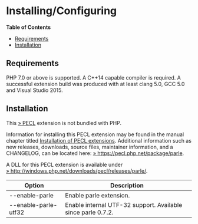Installing/Configuring
======================

**Table of Contents**

-   [Requirements](/parle/setup.html#Requirements)
-   [Installation](/parle/setup.html#Installation)

Requirements
------------

PHP 7.0 or above is supported. A C++14 capable compiler is required. A
successful extension build was produced with at least clang 5.0, GCC 5.0
and Visual Studio 2015.

Installation
------------

This <a href="https://pecl.php.net/" class="link external">» PECL</a>
extension is not bundled with PHP.

Information for installing this PECL extension may be found in the
manual chapter titled
<a href="/install/pecl.html" class="link">Installation of PECL extensions</a>.
Additional information such as new releases, downloads, source files,
maintainer information, and a CHANGELOG, can be located here:
<a href="https://pecl.php.net/package/parle" class="link external">» https://pecl.php.net/package/parle</a>.

A DLL for this PECL extension is available under
<a href="http://windows.php.net/downloads/pecl/releases/parle/" class="link external">» http://windows.php.net/downloads/pecl/releases/parle/</a>.

| Option               | Description                                                  |
|----------------------|--------------------------------------------------------------|
| --enable-parle       | Enable parle extension.                                      |
| --enable-parle-utf32 | Enable internal UTF-32 support. Available since parle 0.7.2. |
